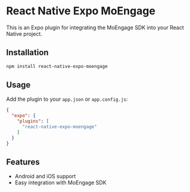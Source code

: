 # React Native Expo MoEngage

This is an Expo plugin for integrating the MoEngage SDK into your React Native project.

## Installation

```bash
npm install react-native-expo-moengage
```

## Usage

Add the plugin to your `app.json` or `app.config.js`:

```json
{
  "expo": {
    "plugins": [
      "react-native-expo-moengage"
    ]
  }
}
```

## Features

- Android and iOS support
- Easy integration with MoEngage SDK